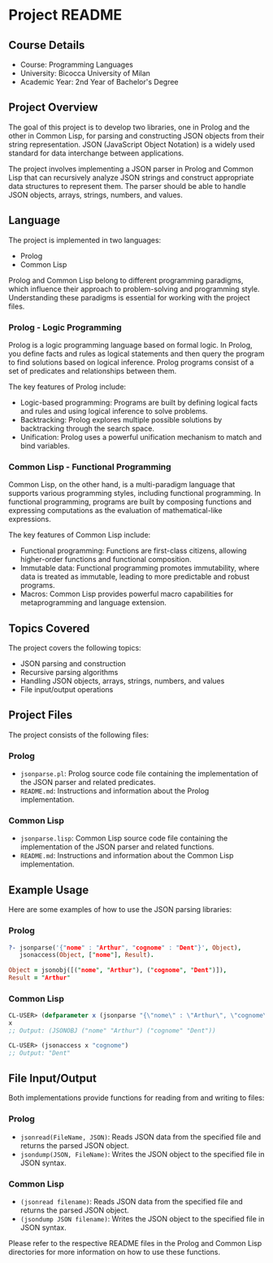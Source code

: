 # Project README

## Course Details
- Course: Programming Languages
- University: Bicocca University of Milan
- Academic Year: 2nd Year of Bachelor's Degree

## Project Overview
The goal of this project is to develop two libraries, one in Prolog and the other in Common Lisp, for parsing and constructing JSON objects from their string representation. JSON (JavaScript Object Notation) is a widely used standard for data interchange between applications.

The project involves implementing a JSON parser in Prolog and Common Lisp that can recursively analyze JSON strings and construct appropriate data structures to represent them. The parser should be able to handle JSON objects, arrays, strings, numbers, and values.

## Language
The project is implemented in two languages:
- Prolog
- Common Lisp

Prolog and Common Lisp belong to different programming paradigms, which influence their approach to problem-solving and programming style. Understanding these paradigms is essential for working with the project files.

### Prolog - Logic Programming
Prolog is a logic programming language based on formal logic. In Prolog, you define facts and rules as logical statements and then query the program to find solutions based on logical inference. Prolog programs consist of a set of predicates and relationships between them.

The key features of Prolog include:
- Logic-based programming: Programs are built by defining logical facts and rules and using logical inference to solve problems.
- Backtracking: Prolog explores multiple possible solutions by backtracking through the search space.
- Unification: Prolog uses a powerful unification mechanism to match and bind variables.

### Common Lisp - Functional Programming
Common Lisp, on the other hand, is a multi-paradigm language that supports various programming styles, including functional programming. In functional programming, programs are built by composing functions and expressing computations as the evaluation of mathematical-like expressions.

The key features of Common Lisp include:
- Functional programming: Functions are first-class citizens, allowing higher-order functions and functional composition.
- Immutable data: Functional programming promotes immutability, where data is treated as immutable, leading to more predictable and robust programs.
- Macros: Common Lisp provides powerful macro capabilities for metaprogramming and language extension.

## Topics Covered
The project covers the following topics:
- JSON parsing and construction
- Recursive parsing algorithms
- Handling JSON objects, arrays, strings, numbers, and values
- File input/output operations

## Project Files
The project consists of the following files:

### Prolog
- `jsonparse.pl`: Prolog source code file containing the implementation of the JSON parser and related predicates.
- `README.md`: Instructions and information about the Prolog implementation.

### Common Lisp
- `jsonparse.lisp`: Common Lisp source code file containing the implementation of the JSON parser and related functions.
- `README.md`: Instructions and information about the Common Lisp implementation.

## Example Usage
Here are some examples of how to use the JSON parsing libraries:

### Prolog
```prolog
?- jsonparse('{"nome" : "Arthur", "cognome" : "Dent"}', Object),
   jsonaccess(Object, ["nome"], Result).
   
Object = jsonobj([("nome", "Arthur"), ("cognome", "Dent")]),
Result = "Arthur"
```

### Common Lisp
```lisp
CL-USER> (defparameter x (jsonparse "{\"nome\" : \"Arthur\", \"cognome\" : \"Dent\"}"))
x
;; Output: (JSONOBJ ("nome" "Arthur") ("cognome" "Dent"))

CL-USER> (jsonaccess x "cognome")
;; Output: "Dent"
```

## File Input/Output
Both implementations provide functions for reading from and writing to files:

### Prolog
- `jsonread(FileName, JSON)`: Reads JSON data from the specified file and returns the parsed JSON object.
- `jsondump(JSON, FileName)`: Writes the JSON object to the specified file in JSON syntax.

### Common Lisp
- `(jsonread filename)`: Reads JSON data from the specified file and returns the parsed JSON object.
- `(jsondump JSON filename)`: Writes the JSON object to the specified file in JSON syntax.

Please refer to the respective README files in the Prolog and Common Lisp directories for more information on how to use these functions.



